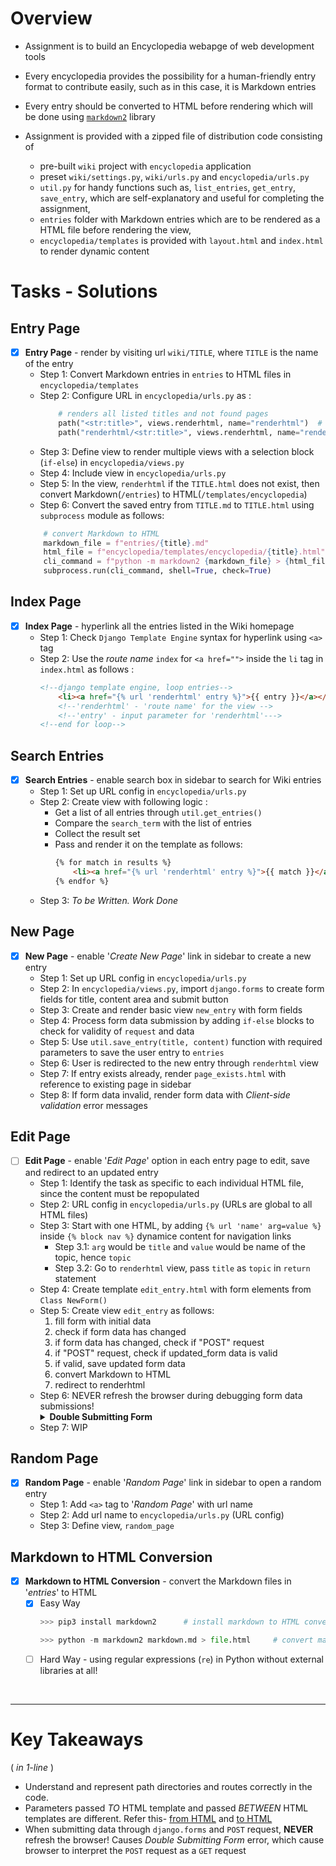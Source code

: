 # Overview
- Assignment is to build an Encyclopedia webapge of web development tools
- Every encyclopedia provides the possibility for a human-friendly entry format to contribute easily, such as in this case, it is Markdown entries
- Every entry should be converted to HTML before rendering which will be done using [`markdown2`](https://github.com/trentm/python-markdown2) library

- Assignment is provided with a zipped file of distribution code consisting of 
    - pre-built `wiki` project with `encyclopedia` application
    - preset `wiki/settings.py`, `wiki/urls.py` and `encyclopedia/urls.py`
    - `util.py` for handy functions such as, `list_entries`, `get_entry`, `save_entry`, which are self-explanatory and useful for completing the assignment,
    - `entries` folder with Markdown entries which are to be rendered as a HTML file before rendering the view,
    - `encyclopedia/templates` is provided with `layout.html` and `index.html` to render dynamic content


# Tasks - Solutions
## Entry Page
- [X] **Entry Page** - render by visiting url `wiki/TITLE`, where `TITLE` is the name of the entry
    - Step 1: Convert Markdown entries in `entries` to HTML files in `encyclopedia/templates`
    - Step 2: Configure URL in `encyclopedia/urls.py` as :
        ```python
            # renders all listed titles and not found pages
            path("<str:title>", views.renderhtml, name="renderhtml")  # --> renders as default view for all sidebar links
            path("renderhtml/<str:title>", views.renderhtml, name="renderhtml")  # --> renders only when called for
        ```
    - Step 3: Define view to render multiple views with a selection block (`if-else`) in `encyclopedia/views.py`
    - Step 4: Include view in `encyclopedia/urls.py`
    - Step 5: In the view, `renderhtml` if the `TITLE.html` does not exist, then convert Markdown(`/entries`) to HTML(`/templates/encyclopedia`)
    - Step 6: Convert the saved entry from `TITLE.md` to `TITLE.html` using `subprocess` module as follows:
    ```python
        # convert Markdown to HTML
        markdown_file = f"entries/{title}.md"   
        html_file = f"encyclopedia/templates/encyclopedia/{title}.html"
        cli_command = f"python -m markdown2 {markdown_file} > {html_file}"
        subprocess.run(cli_command, shell=True, check=True)
    ```

## Index Page        
- [X] **Index Page** - hyperlink all the entries listed in the Wiki homepage
    - Step 1: Check `Django Template Engine` syntax for hyperlink using `<a>` tag
    - Step 2: Use the *route name* `index` for `<a href="">` inside the `li` tag in `index.html` as follows :
        ```html
        <!--django template engine, loop entries-->
            <li><a href="{% url 'renderhtml' entry %}">{{ entry }}</a></li>
            <!--'renderhtml' - 'route name' for the view -->
            <!--'entry' - input parameter for 'renderhtml'--->
        <!--end for loop-->
        ```
## Search Entries
- [X] **Search Entries** - enable search box in sidebar to search for Wiki entries
    - Step 1: Set up URL config in `encyclopedia/urls.py`
    - Step 2: Create view with following logic :
        - Get a list of all entries through `util.get_entries()`
        - Compare the `search_term` with the list of entries
        - Collect the result set
        - Pass and render it on the template as follows:
            ```html
            {% for match in results %}
                <li><a href="{% url 'renderhtml' entry %}">{{ match }}</a></li>
            {% endfor %}
            ```
    - Step 3: *To be Written. Work Done*
## New Page
- [X] **New Page** - enable '*Create New Page*' link in sidebar to create a new entry
    - Step 1: Set up URL config in `encyclopedia/urls.py`
    - Step 2: In `encyclopedia/views.py`, import `django.forms` to create form fields for title, content area and submit button
    - Step 3: Create and render basic view `new_entry` with form fields
    - Step 4: Process form data submission by adding `if-else` blocks to check for validity of `request` and data 
    - Step 5: Use `util.save_entry(title, content)` function with required parameters to save the user entry to `entries`
    - Step 6: User is redirected to the new entry through `renderhtml` view
    - Step 7: If entry exists already, render `page_exists.html` with reference to existing page in sidebar
    - Step 8: If form data invalid, render form data with *Client-side validation* error messages

## Edit Page
- [ ] **Edit Page** - enable '*Edit Page*' option in each entry page to edit, save and redirect to an updated entry
    - Step 1: Identify the task as specific to each individual HTML file, since the content must be repopulated
    - Step 2: URL config in `encyclopedia/urls.py` (URLs are global to all HTML files)
    - Step 3: Start with one HTML, by adding `{% url 'name' arg=value %}` inside `{% block nav %}` dynamice content for navigation links
        - Step 3.1: `arg` would be `title` and `value` would be name of the topic, hence `topic`
        - Step 3.2: Go to `renderhtml` view, pass `title` as `topic` in `return` statement 
    - Step 4: Create template `edit_entry.html` with form elements from `Class NewForm()`
    - Step 5: Create view `edit_entry` as follows:
        1. fill form with initial data
        2. check if form data has changed
        3. if form data has changed, check if "POST" request
        4. if "POST" request, check if updated_form data is valid
        5. if valid, save updated form data
        6. convert Markdown to HTML
        7. redirect to renderhtml
    - Step 6: NEVER refresh the browser during debugging form data submissions! 
            <details>
                <summary><b>Double Submitting Form</b></summary>
                <p>If a user submits a form and then refreshes the page, the browser might prompt them to confirm re-submitting the data.</p>
                <p>If the user confirms, the browser sends a GET request, which can lead to unintended behavior.</p>
                <p><b>To avoid this, use the "Post/Redirect/Get" (PRG) pattern.</b></p> 
                <p>After processing a POST request (e.g., saving data), redirect the user to a new page using the redirect function to prevent form resubmission</p>
            </details>
    - Step 7: WIP


## Random Page
- [X] **Random Page** - enable '*Random Page*' link in sidebar to open a random entry
    - Step 1: Add `<a>` tag to '*Random Page*' with url name
    - Step 2: Add url name to `encyclopedia/urls.py` (URL config)
    - Step 3: Define view, `random_page`

## Markdown to HTML Conversion
- [X] **Markdown to HTML Conversion** - convert the Markdown files in '*entries*' to HTML
    - [X] Easy Way
        ```python 
        >>> pip3 install markdown2      # install markdown to HTML converter

        >>> python -m markdown2 markdown.md > file.html     # convert markdown to HTML in CLI
        ```
    - [ ] Hard Way - using regular expressions (`re`) in Python without external libraries at all!

<br>
<hr>

# Key Takeaways 
( *in 1-line* )
- Understand and represent path directories and routes correctly in the code.
- Parameters passed *TO* HTML template and passed *BETWEEN* HTML templates are different. Refer this- [from HTML](/django/wiki/encyclopedia/templates/encyclopedia/css.html) and [to HTML](/django/wiki/encyclopedia/templates/encyclopedia/edit_entry.html)
- When submitting data through `django.forms` and `POST` request, **NEVER** refresh the browser! Causes *Double Submitting Form* error, which cause browser to interpret the `POST` request as a `GET` request